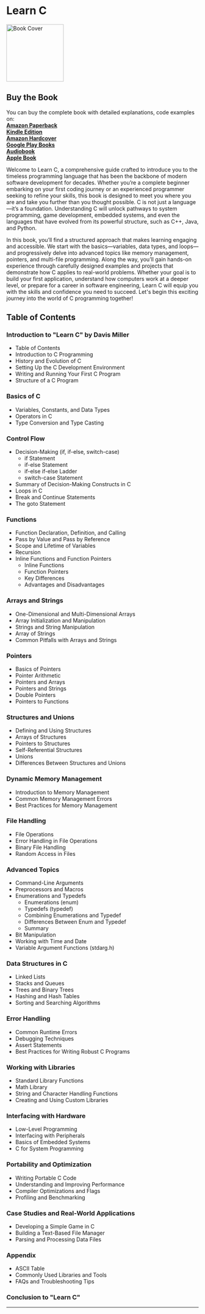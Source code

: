 # Learn C

<img src="https://is1-ssl.mzstatic.com/image/thumb/Publication221/v4/17/0d/ef/170def8c-d6cd-7f70-5fb6-5932c13d01be/156ad934-abf9-4b3f-a97e-9b2e994699f3_cover_image.png/626x0w.webp" alt="Book Cover" width="150" />

## Buy the Book

You can buy the complete book with detailed explanations, code examples on:  
**[Amazon Paperback](https://www.amazon.com/dp/B0DPHMGGYQ)**  
**[Kindle Edition](https://www.amazon.com/dp/B0DPGHQ2HD)**  
**[Amazon Hardcover](https://www.amazon.com/dp/B0DPHNLNNG)**  
**[Google Play Books](https://play.google.com/store/books/details?id=eQc1EQAAQBAJ)**  
**[Audiobook](https://play.google.com/store/audiobooks/details?id=AQAAAEDyY1sjuM)**  
**[Apple Book](https://books.apple.com/gb/book/learn-c/id6738939896)**  

Welcome to Learn C, a comprehensive guide crafted to introduce you to the timeless programming language that has been the backbone of modern software development for decades. Whether you’re a complete beginner embarking on your first coding journey or an experienced programmer seeking to refine your skills, this book is designed to meet you where you are and take you further than you thought possible. C is not just a language—it’s a foundation. Understanding C will unlock pathways to system programming, game development, embedded systems, and even the languages that have evolved from its powerful structure, such as C++, Java, and Python.

In this book, you’ll find a structured approach that makes learning engaging and accessible. We start with the basics—variables, data types, and loops—and progressively delve into advanced topics like memory management, pointers, and multi-file programming. Along the way, you’ll gain hands-on experience through carefully designed examples and projects that demonstrate how C applies to real-world problems. Whether your goal is to build your first application, understand how computers work at a deeper level, or prepare for a career in software engineering, Learn C will equip you with the skills and confidence you need to succeed. Let's begin this exciting journey into the world of C programming together!

## Table of Contents

### Introduction to "Learn C" by Davis Miller
- Table of Contents
- Introduction to C Programming
- History and Evolution of C
- Setting Up the C Development Environment
- Writing and Running Your First C Program
- Structure of a C Program

### Basics of C
- Variables, Constants, and Data Types
- Operators in C
- Type Conversion and Type Casting

### Control Flow
- Decision-Making (if, if-else, switch-case)
  - if Statement
  - if-else Statement
  - if-else if-else Ladder
  - switch-case Statement
- Summary of Decision-Making Constructs in C
- Loops in C
- Break and Continue Statements
- The goto Statement

### Functions
- Function Declaration, Definition, and Calling
- Pass by Value and Pass by Reference
- Scope and Lifetime of Variables
- Recursion
- Inline Functions and Function Pointers
  - Inline Functions
  - Function Pointers
  - Key Differences
  - Advantages and Disadvantages

### Arrays and Strings
- One-Dimensional and Multi-Dimensional Arrays
- Array Initialization and Manipulation
- Strings and String Manipulation
- Array of Strings
- Common Pitfalls with Arrays and Strings

### Pointers
- Basics of Pointers
- Pointer Arithmetic
- Pointers and Arrays
- Pointers and Strings
- Double Pointers
- Pointers to Functions

### Structures and Unions
- Defining and Using Structures
- Arrays of Structures
- Pointers to Structures
- Self-Referential Structures
- Unions
- Differences Between Structures and Unions

### Dynamic Memory Management
- Introduction to Memory Management
- Common Memory Management Errors
- Best Practices for Memory Management

### File Handling
- File Operations
- Error Handling in File Operations
- Binary File Handling
- Random Access in Files

### Advanced Topics
- Command-Line Arguments
- Preprocessors and Macros
- Enumerations and Typedefs
  - Enumerations (enum)
  - Typedefs (typedef)
  - Combining Enumerations and Typedef
  - Differences Between Enum and Typedef
  - Summary
- Bit Manipulation
- Working with Time and Date
- Variable Argument Functions (stdarg.h)

### Data Structures in C
- Linked Lists
- Stacks and Queues
- Trees and Binary Trees
- Hashing and Hash Tables
- Sorting and Searching Algorithms

### Error Handling
- Common Runtime Errors
- Debugging Techniques
- Assert Statements
- Best Practices for Writing Robust C Programs

### Working with Libraries
- Standard Library Functions
- Math Library
- String and Character Handling Functions
- Creating and Using Custom Libraries

### Interfacing with Hardware
- Low-Level Programming
- Interfacing with Peripherals
- Basics of Embedded Systems
- C for System Programming

### Portability and Optimization
- Writing Portable C Code
- Understanding and Improving Performance
- Compiler Optimizations and Flags
- Profiling and Benchmarking

### Case Studies and Real-World Applications
- Developing a Simple Game in C
- Building a Text-Based File Manager
- Parsing and Processing Data Files

### Appendix
- ASCII Table
- Commonly Used Libraries and Tools
- FAQs and Troubleshooting Tips

### Conclusion to "Learn C"

---
